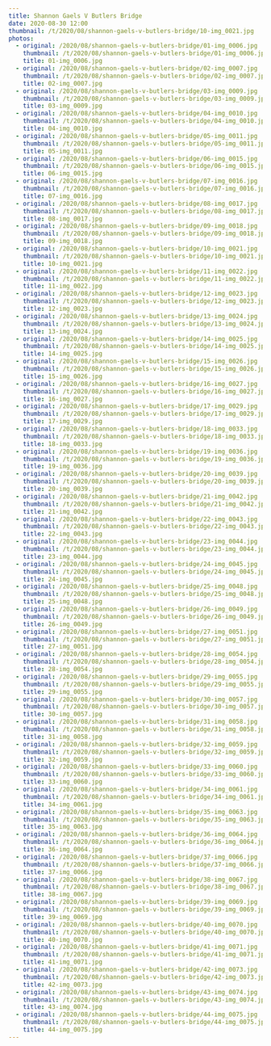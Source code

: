 ```yaml
---
title: Shannon Gaels V Butlers Bridge
date: 2020-08-30 12:00
thumbnail: /t/2020/08/shannon-gaels-v-butlers-bridge/10-img_0021.jpg
photos:
  - original: /2020/08/shannon-gaels-v-butlers-bridge/01-img_0006.jpg
    thumbnail: /t/2020/08/shannon-gaels-v-butlers-bridge/01-img_0006.jpg
    title: 01-img_0006.jpg
  - original: /2020/08/shannon-gaels-v-butlers-bridge/02-img_0007.jpg
    thumbnail: /t/2020/08/shannon-gaels-v-butlers-bridge/02-img_0007.jpg
    title: 02-img_0007.jpg
  - original: /2020/08/shannon-gaels-v-butlers-bridge/03-img_0009.jpg
    thumbnail: /t/2020/08/shannon-gaels-v-butlers-bridge/03-img_0009.jpg
    title: 03-img_0009.jpg
  - original: /2020/08/shannon-gaels-v-butlers-bridge/04-img_0010.jpg
    thumbnail: /t/2020/08/shannon-gaels-v-butlers-bridge/04-img_0010.jpg
    title: 04-img_0010.jpg
  - original: /2020/08/shannon-gaels-v-butlers-bridge/05-img_0011.jpg
    thumbnail: /t/2020/08/shannon-gaels-v-butlers-bridge/05-img_0011.jpg
    title: 05-img_0011.jpg
  - original: /2020/08/shannon-gaels-v-butlers-bridge/06-img_0015.jpg
    thumbnail: /t/2020/08/shannon-gaels-v-butlers-bridge/06-img_0015.jpg
    title: 06-img_0015.jpg
  - original: /2020/08/shannon-gaels-v-butlers-bridge/07-img_0016.jpg
    thumbnail: /t/2020/08/shannon-gaels-v-butlers-bridge/07-img_0016.jpg
    title: 07-img_0016.jpg
  - original: /2020/08/shannon-gaels-v-butlers-bridge/08-img_0017.jpg
    thumbnail: /t/2020/08/shannon-gaels-v-butlers-bridge/08-img_0017.jpg
    title: 08-img_0017.jpg
  - original: /2020/08/shannon-gaels-v-butlers-bridge/09-img_0018.jpg
    thumbnail: /t/2020/08/shannon-gaels-v-butlers-bridge/09-img_0018.jpg
    title: 09-img_0018.jpg
  - original: /2020/08/shannon-gaels-v-butlers-bridge/10-img_0021.jpg
    thumbnail: /t/2020/08/shannon-gaels-v-butlers-bridge/10-img_0021.jpg
    title: 10-img_0021.jpg
  - original: /2020/08/shannon-gaels-v-butlers-bridge/11-img_0022.jpg
    thumbnail: /t/2020/08/shannon-gaels-v-butlers-bridge/11-img_0022.jpg
    title: 11-img_0022.jpg
  - original: /2020/08/shannon-gaels-v-butlers-bridge/12-img_0023.jpg
    thumbnail: /t/2020/08/shannon-gaels-v-butlers-bridge/12-img_0023.jpg
    title: 12-img_0023.jpg
  - original: /2020/08/shannon-gaels-v-butlers-bridge/13-img_0024.jpg
    thumbnail: /t/2020/08/shannon-gaels-v-butlers-bridge/13-img_0024.jpg
    title: 13-img_0024.jpg
  - original: /2020/08/shannon-gaels-v-butlers-bridge/14-img_0025.jpg
    thumbnail: /t/2020/08/shannon-gaels-v-butlers-bridge/14-img_0025.jpg
    title: 14-img_0025.jpg
  - original: /2020/08/shannon-gaels-v-butlers-bridge/15-img_0026.jpg
    thumbnail: /t/2020/08/shannon-gaels-v-butlers-bridge/15-img_0026.jpg
    title: 15-img_0026.jpg
  - original: /2020/08/shannon-gaels-v-butlers-bridge/16-img_0027.jpg
    thumbnail: /t/2020/08/shannon-gaels-v-butlers-bridge/16-img_0027.jpg
    title: 16-img_0027.jpg
  - original: /2020/08/shannon-gaels-v-butlers-bridge/17-img_0029.jpg
    thumbnail: /t/2020/08/shannon-gaels-v-butlers-bridge/17-img_0029.jpg
    title: 17-img_0029.jpg
  - original: /2020/08/shannon-gaels-v-butlers-bridge/18-img_0033.jpg
    thumbnail: /t/2020/08/shannon-gaels-v-butlers-bridge/18-img_0033.jpg
    title: 18-img_0033.jpg
  - original: /2020/08/shannon-gaels-v-butlers-bridge/19-img_0036.jpg
    thumbnail: /t/2020/08/shannon-gaels-v-butlers-bridge/19-img_0036.jpg
    title: 19-img_0036.jpg
  - original: /2020/08/shannon-gaels-v-butlers-bridge/20-img_0039.jpg
    thumbnail: /t/2020/08/shannon-gaels-v-butlers-bridge/20-img_0039.jpg
    title: 20-img_0039.jpg
  - original: /2020/08/shannon-gaels-v-butlers-bridge/21-img_0042.jpg
    thumbnail: /t/2020/08/shannon-gaels-v-butlers-bridge/21-img_0042.jpg
    title: 21-img_0042.jpg
  - original: /2020/08/shannon-gaels-v-butlers-bridge/22-img_0043.jpg
    thumbnail: /t/2020/08/shannon-gaels-v-butlers-bridge/22-img_0043.jpg
    title: 22-img_0043.jpg
  - original: /2020/08/shannon-gaels-v-butlers-bridge/23-img_0044.jpg
    thumbnail: /t/2020/08/shannon-gaels-v-butlers-bridge/23-img_0044.jpg
    title: 23-img_0044.jpg
  - original: /2020/08/shannon-gaels-v-butlers-bridge/24-img_0045.jpg
    thumbnail: /t/2020/08/shannon-gaels-v-butlers-bridge/24-img_0045.jpg
    title: 24-img_0045.jpg
  - original: /2020/08/shannon-gaels-v-butlers-bridge/25-img_0048.jpg
    thumbnail: /t/2020/08/shannon-gaels-v-butlers-bridge/25-img_0048.jpg
    title: 25-img_0048.jpg
  - original: /2020/08/shannon-gaels-v-butlers-bridge/26-img_0049.jpg
    thumbnail: /t/2020/08/shannon-gaels-v-butlers-bridge/26-img_0049.jpg
    title: 26-img_0049.jpg
  - original: /2020/08/shannon-gaels-v-butlers-bridge/27-img_0051.jpg
    thumbnail: /t/2020/08/shannon-gaels-v-butlers-bridge/27-img_0051.jpg
    title: 27-img_0051.jpg
  - original: /2020/08/shannon-gaels-v-butlers-bridge/28-img_0054.jpg
    thumbnail: /t/2020/08/shannon-gaels-v-butlers-bridge/28-img_0054.jpg
    title: 28-img_0054.jpg
  - original: /2020/08/shannon-gaels-v-butlers-bridge/29-img_0055.jpg
    thumbnail: /t/2020/08/shannon-gaels-v-butlers-bridge/29-img_0055.jpg
    title: 29-img_0055.jpg
  - original: /2020/08/shannon-gaels-v-butlers-bridge/30-img_0057.jpg
    thumbnail: /t/2020/08/shannon-gaels-v-butlers-bridge/30-img_0057.jpg
    title: 30-img_0057.jpg
  - original: /2020/08/shannon-gaels-v-butlers-bridge/31-img_0058.jpg
    thumbnail: /t/2020/08/shannon-gaels-v-butlers-bridge/31-img_0058.jpg
    title: 31-img_0058.jpg
  - original: /2020/08/shannon-gaels-v-butlers-bridge/32-img_0059.jpg
    thumbnail: /t/2020/08/shannon-gaels-v-butlers-bridge/32-img_0059.jpg
    title: 32-img_0059.jpg
  - original: /2020/08/shannon-gaels-v-butlers-bridge/33-img_0060.jpg
    thumbnail: /t/2020/08/shannon-gaels-v-butlers-bridge/33-img_0060.jpg
    title: 33-img_0060.jpg
  - original: /2020/08/shannon-gaels-v-butlers-bridge/34-img_0061.jpg
    thumbnail: /t/2020/08/shannon-gaels-v-butlers-bridge/34-img_0061.jpg
    title: 34-img_0061.jpg
  - original: /2020/08/shannon-gaels-v-butlers-bridge/35-img_0063.jpg
    thumbnail: /t/2020/08/shannon-gaels-v-butlers-bridge/35-img_0063.jpg
    title: 35-img_0063.jpg
  - original: /2020/08/shannon-gaels-v-butlers-bridge/36-img_0064.jpg
    thumbnail: /t/2020/08/shannon-gaels-v-butlers-bridge/36-img_0064.jpg
    title: 36-img_0064.jpg
  - original: /2020/08/shannon-gaels-v-butlers-bridge/37-img_0066.jpg
    thumbnail: /t/2020/08/shannon-gaels-v-butlers-bridge/37-img_0066.jpg
    title: 37-img_0066.jpg
  - original: /2020/08/shannon-gaels-v-butlers-bridge/38-img_0067.jpg
    thumbnail: /t/2020/08/shannon-gaels-v-butlers-bridge/38-img_0067.jpg
    title: 38-img_0067.jpg
  - original: /2020/08/shannon-gaels-v-butlers-bridge/39-img_0069.jpg
    thumbnail: /t/2020/08/shannon-gaels-v-butlers-bridge/39-img_0069.jpg
    title: 39-img_0069.jpg
  - original: /2020/08/shannon-gaels-v-butlers-bridge/40-img_0070.jpg
    thumbnail: /t/2020/08/shannon-gaels-v-butlers-bridge/40-img_0070.jpg
    title: 40-img_0070.jpg
  - original: /2020/08/shannon-gaels-v-butlers-bridge/41-img_0071.jpg
    thumbnail: /t/2020/08/shannon-gaels-v-butlers-bridge/41-img_0071.jpg
    title: 41-img_0071.jpg
  - original: /2020/08/shannon-gaels-v-butlers-bridge/42-img_0073.jpg
    thumbnail: /t/2020/08/shannon-gaels-v-butlers-bridge/42-img_0073.jpg
    title: 42-img_0073.jpg
  - original: /2020/08/shannon-gaels-v-butlers-bridge/43-img_0074.jpg
    thumbnail: /t/2020/08/shannon-gaels-v-butlers-bridge/43-img_0074.jpg
    title: 43-img_0074.jpg
  - original: /2020/08/shannon-gaels-v-butlers-bridge/44-img_0075.jpg
    thumbnail: /t/2020/08/shannon-gaels-v-butlers-bridge/44-img_0075.jpg
    title: 44-img_0075.jpg
---
```

